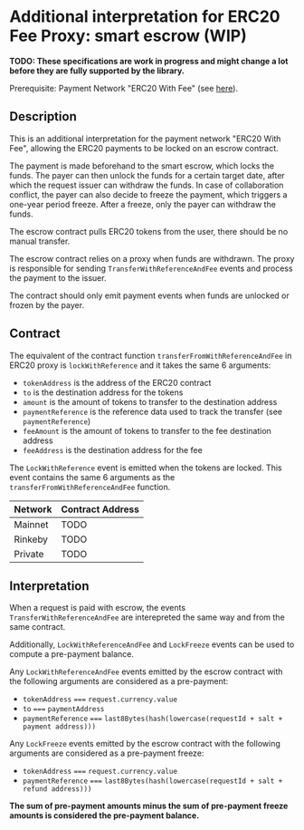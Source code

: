 # Additional interpretation for ERC20 Fee Proxy: smart escrow (WIP)

**TODO: These specifications are work in progress and might change a lot before they are fully supported by the library.**

Prerequisite: Payment Network "ERC20 With Fee" (see [here](./payment-network-erc20-fee-proxy-contract-0.1.0.md)).

## Description

This is an additional interpretation for the payment network "ERC20 With Fee", allowing the ERC20 payments to be locked on an escrow contract.

The payment is made beforehand to the smart escrow, which locks the funds. The payer can then unlock the funds for a certain target date, after which the request issuer can withdraw the funds. In case of collaboration conflict, the payer can also decide to freeze the payment, which triggers a one-year period freeze. After a freeze, only the payer can withdraw the funds.

The escrow contract pulls ERC20 tokens from the user, there should be no manual transfer.

The escrow contract relies on a proxy when funds are withdrawn. The proxy is responsible for sending `TransferWithReferenceAndFee` events and process the payment to the issuer.

The contract should only emit payment events when funds are unlocked or frozen by the payer.

## Contract

The equivalent of the contract function `transferFromWithReferenceAndFee` in ERC20 proxy is `lockWithReference` and it takes the same 6 arguments:

- `tokenAddress` is the address of the ERC20 contract
- `to` is the destination address for the tokens
- `amount` is the amount of tokens to transfer to the destination address
- `paymentReference` is the reference data used to track the transfer (see `paymentReference`)
- `feeAmount` is the amount of tokens to transfer to the fee destination address
- `feeAddress` is the destination address for the fee

The `LockWithReference` event is emitted when the tokens are locked. This event contains the same 6 arguments as the `transferFromWithReferenceAndFee` function.

| Network | Contract Address |
| ------- | ---------------- |
| Mainnet | TODO             |
| Rinkeby | TODO             |
| Private | TODO             |

## Interpretation

When a request is paid with escrow, the events `TransferWithReferenceAndFee` are interepreted the same way and from the same contract.

Additionally, `LockWithReferenceAndFee` and `LockFreeze` events can be used to compute a pre-payment balance.

Any `LockWithReferenceAndFee` events emitted by the escrow contract with the following arguments are considered as a pre-payment:

- `tokenAddress` `===` `request.currency.value`
- `to` `===` `paymentAddress`
- `paymentReference` `===` `last8Bytes(hash(lowercase(requestId + salt + payment address)))`

Any `LockFreeze` events emitted by the escrow contract with the following arguments are considered as a pre-payment freeze:

- `tokenAddress` `===` `request.currency.value`
- `paymentReference` `===` `last8Bytes(hash(lowercase(requestId + salt + refund address)))`

**The sum of pre-payment amounts minus the sum of pre-payment freeze amounts is considered the pre-payment balance.**

